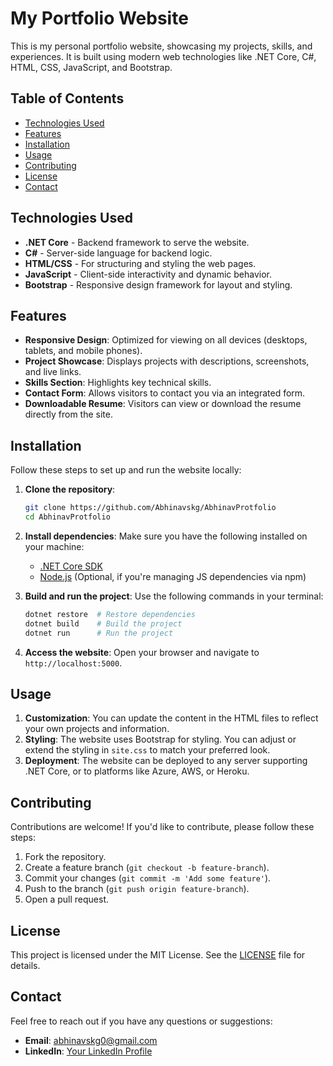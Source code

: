 # My Portfolio Website

This is my personal portfolio website, showcasing my projects, skills, and experiences. It is built using modern web technologies like .NET Core, C#, HTML, CSS, JavaScript, and Bootstrap.

## Table of Contents

- [Technologies Used](#technologies-used)
- [Features](#features)
- [Installation](#installation)
- [Usage](#usage)
- [Contributing](#contributing)
- [License](#license)
- [Contact](#contact)

## Technologies Used

- **.NET Core** - Backend framework to serve the website.
- **C#** - Server-side language for backend logic.
- **HTML/CSS** - For structuring and styling the web pages.
- **JavaScript** - Client-side interactivity and dynamic behavior.
- **Bootstrap** - Responsive design framework for layout and styling.
  
## Features

- **Responsive Design**: Optimized for viewing on all devices (desktops, tablets, and mobile phones).
- **Project Showcase**: Displays projects with descriptions, screenshots, and live links.
- **Skills Section**: Highlights key technical skills.
- **Contact Form**: Allows visitors to contact you via an integrated form.
- **Downloadable Resume**: Visitors can view or download the resume directly from the site.

## Installation

Follow these steps to set up and run the website locally:

1. **Clone the repository**:
    ```bash
    git clone https://github.com/Abhinavskg/AbhinavProtfolio
    cd AbhinavProtfolio
    ```

2. **Install dependencies**:
    Make sure you have the following installed on your machine:
    - [.NET Core SDK](https://dotnet.microsoft.com/download)
    - [Node.js](https://nodejs.org/) (Optional, if you're managing JS dependencies via npm)

3. **Build and run the project**:
    Use the following commands in your terminal:
    ```bash
    dotnet restore  # Restore dependencies
    dotnet build    # Build the project
    dotnet run      # Run the project
    ```

4. **Access the website**:
    Open your browser and navigate to `http://localhost:5000`.

## Usage

1. **Customization**: You can update the content in the HTML files to reflect your own projects and information.
2. **Styling**: The website uses Bootstrap for styling. You can adjust or extend the styling in `site.css` to match your preferred look.
3. **Deployment**: The website can be deployed to any server supporting .NET Core, or to platforms like Azure, AWS, or Heroku.

## Contributing

Contributions are welcome! If you'd like to contribute, please follow these steps:

1. Fork the repository.
2. Create a feature branch (`git checkout -b feature-branch`).
3. Commit your changes (`git commit -m 'Add some feature'`).
4. Push to the branch (`git push origin feature-branch`).
5. Open a pull request.

## License

This project is licensed under the MIT License. See the [LICENSE](LICENSE) file for details.

## Contact

Feel free to reach out if you have any questions or suggestions:

- **Email**: abhinavskg0@gmail.com
- **LinkedIn**: [Your LinkedIn Profile](https://linkedin.com/in/abhinavskg1)
